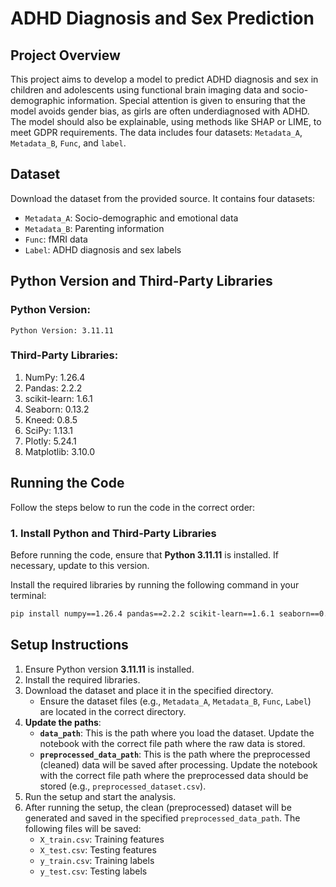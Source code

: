
# ADHD Diagnosis and Sex Prediction
## Project Overview

This project aims to develop a model to predict ADHD diagnosis and sex in children and adolescents using functional brain imaging data and socio-demographic information. Special attention is given to ensuring that the model avoids gender bias, as girls are often underdiagnosed with ADHD. The model should also be explainable, using methods like SHAP or LIME, to meet GDPR requirements. The data includes four datasets: `Metadata_A`, `Metadata_B`, `Func`, and `label`.

## Dataset
Download the dataset from the provided source. It contains four datasets:
- `Metadata_A`: Socio-demographic and emotional data
- `Metadata_B`: Parenting information
- `Func`: fMRI data
- `Label`: ADHD diagnosis and sex labels

## Python Version and Third-Party Libraries

### Python Version:
    Python Version: 3.11.11
### Third-Party Libraries:
1. NumPy: 1.26.4
2. Pandas: 2.2.2
3. scikit-learn: 1.6.1
4. Seaborn: 0.13.2
5. Kneed: 0.8.5
6. SciPy: 1.13.1
7. Plotly: 5.24.1
8. Matplotlib: 3.10.0

## Running the Code

Follow the steps below to run the code in the correct order:

### 1. **Install Python and Third-Party Libraries**
Before running the code, ensure that **Python 3.11.11** is installed. If necessary, update to this version.

Install the required libraries by running the following command in your terminal:

```bash
pip install numpy==1.26.4 pandas==2.2.2 scikit-learn==1.6.1 seaborn==0.13.2 kneed==0.8.5 scipy==1.13.1 plotly==5.24.1 matplotlib==3.10.0
```

## Setup Instructions
1. Ensure Python version **3.11.11** is installed.
2. Install the required libraries.
3. Download the dataset and place it in the specified directory.
   - Ensure the dataset files (e.g., `Metadata_A`, `Metadata_B`, `Func`, `Label`) are located in the correct directory.
4. **Update the paths**:
      - **`data_path`**: This is the path where you load the dataset. Update the notebook with the correct file path where the raw data is stored.
      - **`preprocessed_data_path`**: This is the path where the preprocessed (cleaned) data will be saved after processing. Update the notebook with the correct file path where the preprocessed data should be stored (e.g., `preprocessed_dataset.csv`).
5. Run the setup and start the analysis.
6. After running the setup, the clean (preprocessed) dataset will be generated and saved in the specified `preprocessed_data_path`. The following files will be saved:
   - `X_train.csv`: Training features
   - `X_test.csv`: Testing features
   - `y_train.csv`: Training labels
   - `y_test.csv`: Testing labels

